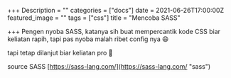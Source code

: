 +++
Description = ""
categories = ["docs"]
date = 2021-06-26T17:00:00Z
featured_image = ""
tags = ["css"]
title = "Mencoba SASS"

+++
Pengen nyoba SASS, katanya sih buat mempercantik kode CSS biar keliatan rapih, tapi pas nyoba malah ribet config nya 😄

tapi tetap dilanjut biar keliatan pro 🤫

source SASS [https://sass-lang.com/](https://sass-lang.com/ "sass")